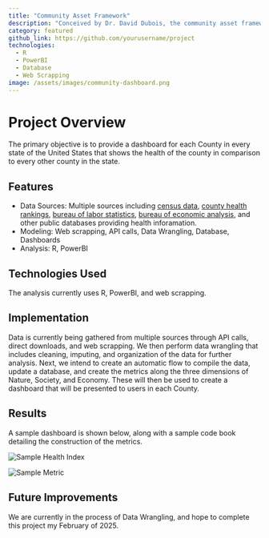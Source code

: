 ```yaml
---
title: "Community Asset Framework"
description: "Conceived by Dr. David Dubois, the community asset framework provides a snapshot of county health along three dimensions: Nature, Society, and Economy."
category: featured
github_link: https://github.com/yourusername/project
technologies:
  - R
  - PowerBI
  - Database
  - Web Scrapping
image: /assets/images/community-dashboard.png
---
```


# Project Overview
The primary objective is to provide a dashboard for each County in every state of the United States that shows the health of the county in comparison to every other county in the state. 

## Features
- Data Sources: Multiple sources including [census data](https://data.census.gov/), [county health rankings](https://www.countyhealthrankings.org/health-data), [bureau of labor statistics](https://www.bls.gov/), [bureau of economic analysis](https://www.bea.gov/), and other public databases providing health inforamation.
- Modeling: Web scrapping, API calls, Data Wrangling, Database, Dashboards
- Analysis: R, PowerBI

## Technologies Used
The analysis currently uses R, PowerBI, and web scrapping.

## Implementation
Data is currently being gathered from multiple sources through API calls, direct downloads, and web scrapping. We then perform data wrangling that includes cleaning, imputing, and organization of the data for further analysis. Next, we intend to create an automatic flow to compile the data, update a database, and create the metrics along the three dimensions of Nature, Society, and Economy. These will then be used to create a dashboard that will be presented to users in each County. 

## Results

A sample dashboard is shown below, along with a sample code book detailing the construction of the metrics.

![Sample Health Index](https://github.com/user-attachments/assets/c583c8de-20ca-45ef-b52f-e99206298f26)

![Sample Metric](https://github.com/user-attachments/assets/ad5fd718-bd5f-4ea8-8b41-0fe3ef13d40e)


## Future Improvements

We are currently in the process of Data Wrangling, and hope to complete this project my February of 2025.


